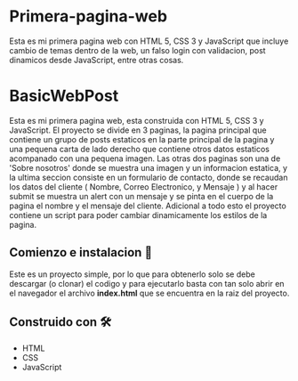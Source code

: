 # Primera-pagina-web
Esta es mi primera pagina web con HTML 5, CSS 3 y JavaScript que incluye cambio de temas dentro de la web, un falso login con validacion, post dinamicos desde JavaScript, entre otras cosas.

# BasicWebPost

Esta es mi primera pagina web, esta construida con HTML 5, CSS 3 y JavaScript. El proyecto se divide en 3 paginas, la pagina principal que contiene un grupo de posts estaticos en la parte principal de la pagina y una pequena carta de lado derecho que contiene otros datos estaticos acompanado con una pequena imagen. Las otras dos paginas son una de 'Sobre nosotros' donde se muestra una imagen y un informacion estatica, y la ultima seccion consiste en un formulario de contacto, donde se recaudan los datos del cliente ( Nombre, Correo Electronico, y Mensaje ) y al hacer submit se muestra un alert con un mensaje y se pinta en el cuerpo de la pagina el nombre y el mensaje del cliente. Adicional a todo esto el proyecto contiene un script para poder cambiar dinamicamente los estilos de la pagina.


## Comienzo e instalacion 🚀

Este es un proyecto simple, por lo que para obtenerlo solo se debe descargar (o clonar) el codigo y para ejecutarlo basta con tan solo abrir en el navegador el archivo **index.html** que se encuentra en la raiz del proyecto.


## Construido con 🛠️

* HTML
* CSS
* JavaScript
